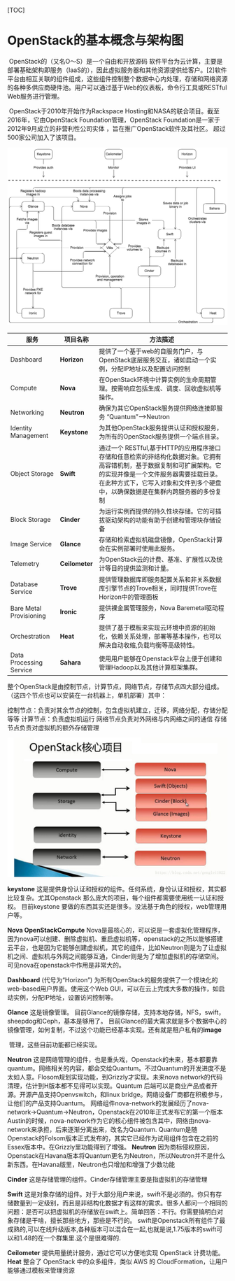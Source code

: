 [TOC]







# OpenStack的基本概念与架构图

​	OpenStack的（又名O〜S）是一个自由和开放源码 软件平台为云计算，主要是部署基础架构即服务（IaaS的），因此虚拟服务器和其他资源提供给客户。[2]软件平台由相互关联的组件组成，这些组件控制整个数据中心内处理，存储和网络资源的各种多供应商硬件池。用户可以通过基于Web的仪表板，命令行工具或RESTful Web服务进行管理。

​	OpenStack于2010年开始作为Rackspace Hosting和NASA的联合项目。截至2016年，它由OpenStack Foundation管理，OpenStack Foundation是一家于2012年9月成立的非营利性公司实体 ，旨在推广OpenStack软件及其社区。 超过500家公司加入了该项目。


![20181016162357323](assets/20181016162357323.png)

| 服务                    | 项目名称       | 方法描述                                                     |
| ----------------------- | -------------- | ------------------------------------------------------------ |
| Dashboard               | **Horizon**    | 提供了一个基于web的自服务门户，与OpenStack底层服务交互，诸如启动一个实例，分配IP地址以及配置访问控制 |
| Compute                 | **Nova**       | 在OpenStack环境中计算实例的生命周期管理。按需响应包括生成、调度、回收虚拟机等操作。 |
| Networking              | **Neutron**    | 确保为其它OpenStack服务提供网络连接即服务 “Quantum”–>Neutron |
| Identity Management     | **Keystone**   | 为其他OpenStack服务提供认证和授权服务，为所有的OpenStack服务提供一个端点目录。 |
| Object Storage          | **Swift**      | 通过一个 RESTful,基于HTTP的应用程序接口存储和任意检索的非结构化数据对象。它拥有高容错机制，基于数据复制和可扩展架构。它的实现并像是一个文件服务器需要挂载目录。在此种方式下，它写入对象和文件到多个硬盘中，以确保数据是在集群内跨服务器的多份复制 |
| Block Storage           | **Cinder**     | 为运行实例而提供的持久性块存储。它的可插拔驱动架构的功能有助于创建和管理块存储设备 |
| Image Service           | **Glance**     | 存储和检索虚拟机磁盘镜像，OpenStack计算会在实例部署时使用此服务。 |
| Telemetry               | **Ceilometer** | 为OpenStack云的计费、基准、扩展性以及统计等目的提供监测和计量。 |
| Database Service        | **Trove**      | 提供管理数据库即服务配置关系和非关系数据库引擎节点的Trove相关，同时提供Trove在Horizon中的管理面板 |
| Bare Metal Provisioning | **Ironic**     | 提供裸金属管理服务，Nova Baremetal驱动程序                   |
| Orchestration           | **Heat**       | 提供了基于模板来实现云环境中资源的初始化，依赖关系处理，部署等基本操作，也可以解决自动收缩,负载均衡等高级特性。 |
| Data Processing Service | **Sahara**     | 使用用户能够在Openstack平台上便于创建和管理Hadoop以及其他计算框架集群。 |

整个OpenStack是由控制节点，计算节点，网络节点，存储节点四大部分组成。（这四个节点也可以安装在一台机器上，单机部署）其中：

控制节点：负责对其余节点的控制，包含虚拟机建立，迁移，网络分配，存储分配等等
计算节点：负责虚拟机运行
网络节点负责对外网络与内网络之间的通信
存储节点负责对虚拟机的额外存储管理

![20181023154953663](assets/20181023154953663.jpg)

**keystone**
     这是提供身份认证和授权的组件。任何系统，身份认证和授权，其实都比较复杂。尤其Openstack 那么庞大的项目，每个组件都需要使用统一认证和授权。
     目前keystone 要做的东西其实还是很多。没法基于角色的授权，web管理用户等。

**Nova OpenStackCompute**
     Nova是最核心的，可以说是一套虚拟化管理程序，因为nova可以创建、删除虚拟机、重启虚拟机等，openstack的之所以能够搭建云平台，也是因为它能够创建虚拟机，其它的组件，比如Neutron则是为了让虚拟机之间、虚拟机与外网之间能够互通，Cinder则是为了增加虚拟机的存储空间。可见nova在openstack中作用是非常大的。

**Dashboard**
     (代号为“Horizon”) 为所有OpenStack的服务提供了一个模块化的web-based用户界面。使用这个Web GUI，可以在云上完成大多数的操作，如启动实例，分配IP地址，设置访问控制等。

**Glance**
     这是镜像管理。
     目前Glance的镜像存储，支持本地存储，NFS，swift，sheepdog和Ceph，基本是够用了。
     目前Glance的最大需求就是多个数据中心的镜像管理，如何复制，不过这个功能已经基本实现。还有就是租户私有的**image**

​	管理，这些目前功能都已经实现。

**Neutron**
     这是网络管理的组件，也是重头戏，Openstack的未来，基本都要靠quantum。网络相关的内容，都会交给Quantum。不过Quantum的开发进度不是太如人意。Flosom规划实现功能，到Grizzly才实现。未来nova network的代码清理，估计到H版本都不见得可以实现。Quantum 后端可以是商业产品或者开源。开源产品支持Openvswitch，和linux bridge。网络设备厂商都在积极参与，让他们的产品支持Quantum。
     网络组件nova-network的发展经历了nova-network->Quantum->Neutron，Openstack在2010年正式发布它的第一个版本Austin的时候，nova-network作为它的核心组件被包含其中，网络由nova-network来承担，后来逐渐分离出来，改名为Quantum. Quantum是随Openstack的Folsom版本正式发布的，其实它已经作为试用组件包含在之前的Essex版本中。在Grizzly里功能得到了增强。
**Neutron**
     因为商标侵权原因，Openstack在Havana版本将Quantum更名为Neutron，所以Neutron并不是什么新东西。在Havana版里，Neutron也只增加和增强了少数功能

**Cinder**
     这是存储管理的组件。Cinder存储管理主要是指虚拟机的存储管理

**Swift**
     这是对象存储的组件。对于大部分用户来说，swift不是必须的。你只有存储数量到一定级别，而且是非结构化数据才有这样的需求。很多人都问一个相同的问题：是否可以把虚拟机的存储放在swift上。简单回答：不行。你需要搞明白对象存储是干啥，擅长那些地方，那些是不行的。
swift是Openstack所有组件了最成熟的,可以在线升级版本,各种版本可以混合在一起,也就是说,1.75版本的swift可以和1.48的在一个群集里.这个是很难得的.

**Ceilometer**
     提供用量统计服务，通过它可以方便地实现 OpenStack 计费功能。
**Heat**
     整合了 OpenStack 中的众多组件，类似 AWS 的 CloudFormation，让用户能够通过模板来管理资源
